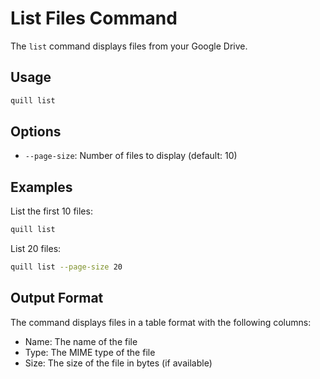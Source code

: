 # List Files Command

The `list` command displays files from your Google Drive.

## Usage

```bash
quill list
```

## Options

- `--page-size`: Number of files to display (default: 10)

## Examples

List the first 10 files:
```bash
quill list
```

List 20 files:
```bash
quill list --page-size 20
```

## Output Format

The command displays files in a table format with the following columns:
- Name: The name of the file
- Type: The MIME type of the file
- Size: The size of the file in bytes (if available) 